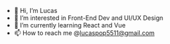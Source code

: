 - 👋 Hi, I’m Lucas
- 👀 I’m interested in Front-End Dev and UI/UX Design
- 🌱 I’m currently learning React and Vue
- 📫 How to reach me @lucaspop5511@gmail.com

<!--

                      ;
                      ;
                      ;  .;              
                      ;.;';              
                      ;'  ;             
                      ;  .;         
                      ;.;';            
                      ;'  ;           
                          ;          
                          ; 
